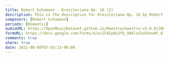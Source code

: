 ```yaml
---
title: Robert Schumann - Kreisleriana Op. 16 (2)
description: This is the description for Kreisleriana Op. 16 by Robert Schumann
composers: [Robert Schumann]
periods: [Romantic]
audioURL: https://OpenMusicDataset.github.io/Maestro/maestro-v3.0.0/2004/MIDI-Unprocessed_SMF_17_R1_2004_01-02_ORIG_MID--AUDIO_20_R2_2004_06_Track06_wav.midi
formURL: https://docs.google.com/forms/d/e/1FAIpQLSf6_9AblzCkzk5nw9F_6l8n7QkKjiRwBQ7VBT0sgFOJUhhXag/viewform
comments: true
share: true
date: 2021-08-08T07:43:13-06:00
---
```

